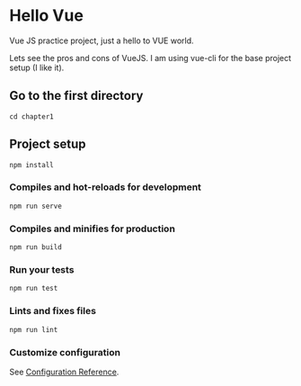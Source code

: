 # Hello Vue
Vue JS practice project, just a hello to VUE world.

Lets see the pros and cons of VueJS. I am using vue-cli for the base project setup (I like it).


## Go to the first directory
```
cd chapter1
```

## Project setup
```
npm install
```

### Compiles and hot-reloads for development
```
npm run serve
```

### Compiles and minifies for production
```
npm run build
```

### Run your tests
```
npm run test
```

### Lints and fixes files
```
npm run lint
```

### Customize configuration
See [Configuration Reference](https://cli.vuejs.org/config/).

